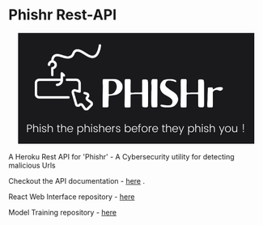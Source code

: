 # Phishr Rest-API

<div align="center">
<Img src="/Phishr.png"/>
</div>


A Heroku Rest API for 'Phishr' - A Cybersecurity utility for detecting malicious Urls

Checkout the API documentation - [here](https://phishhr.herokuapp.com/docs) .

React Web Interface repository - [here](https://github.com/deepeshdm/phishr)

Model Training repository - [here](https://github.com/deepeshdm/Phishing-Attack-Domain-Detection)

